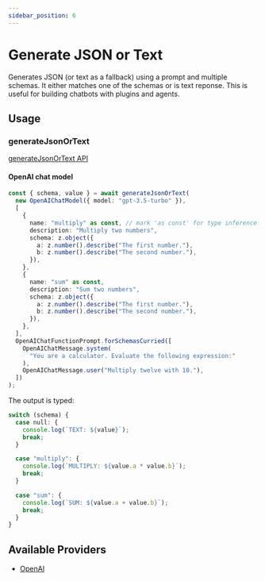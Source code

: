 ```yaml
---
sidebar_position: 6
---
```


# Generate JSON or Text

Generates JSON (or text as a fallback) using a prompt and multiple schemas.
It either matches one of the schemas or is text reponse.
This is useful for building chatbots with plugins and agents.

## Usage

### generateJsonOrText

[generateJsonOrText API](/api/modules#generatejsonortext)

#### OpenAI chat model

```ts
const { schema, value } = await generateJsonOrText(
  new OpenAIChatModel({ model: "gpt-3.5-turbo" }),
  [
    {
      name: "multiply" as const, // mark 'as const' for type inference
      description: "Multiply two numbers",
      schema: z.object({
        a: z.number().describe("The first number."),
        b: z.number().describe("The second number."),
      }),
    },
    {
      name: "sum" as const,
      description: "Sum two numbers",
      schema: z.object({
        a: z.number().describe("The first number."),
        b: z.number().describe("The second number."),
      }),
    },
  ],
  OpenAIChatFunctionPrompt.forSchemasCurried([
    OpenAIChatMessage.system(
      "You are a calculator. Evaluate the following expression:"
    ),
    OpenAIChatMessage.user("Multiply twelve with 10."),
  ])
);
```

The output is typed:

```ts
switch (schema) {
  case null: {
    console.log(`TEXT: ${value}`);
    break;
  }

  case "multiply": {
    console.log(`MULTIPLY: ${value.a * value.b}`);
    break;
  }

  case "sum": {
    console.log(`SUM: ${value.a + value.b}`);
    break;
  }
}
```

## Available Providers

- [OpenAI](/integration/model-provider/openai)
